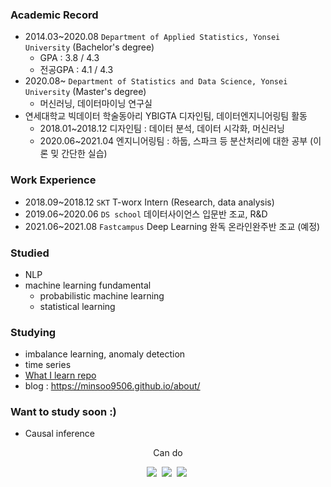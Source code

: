 

<!--
**minsoo9506/minsoo9506** is a ✨ _special_ ✨ repository because its `README.md` (this file) appears on your GitHub profile.

Here are some ideas to get you started:

- 🔭 I’m currently working on ...
- 🌱 I’m currently learning ...
- 👯 I’m looking to collaborate on ...
- 🤔 I’m looking for help with ...
- 💬 Ask me about ...
- 📫 How to reach me: ...
- 😄 Pronouns: ...
- ⚡ Fun fact: ...
-->

### Academic Record
- 2014.03~2020.08 `Department of Applied Statistics, Yonsei University` (Bachelor's degree)
  - GPA : 3.8 / 4.3
  - 전공GPA : 4.1 / 4.3
- 2020.08~ `Department of Statistics and Data Science, Yonsei University` (Master's degree)
  - 머신러닝, 데이터마이닝 연구실
- 연세대학교 빅데이터 학술동아리 YBIGTA 디자인팀, 데이터엔지니어링팀 활동
  - 2018.01~2018.12 디자인팀 : 데이터 분석, 데이터 시각화, 머신러닝
  - 2020.06~2021.04 엔지니어링팀 : 하둡, 스파크 등 분산처리에 대한 공부 (이론 밎 간단한 실습)

### Work Experience
- 2018.09~2018.12 `SKT` T-worx Intern (Research, data analysis)
- 2019.06~2020.06 `DS school` 데이터사이언스 입문반 조교, R&D
- 2021.06~2021.08 `Fastcampus` Deep Learning 완독 온라인완주반 조교 (예정)

### Studied
- NLP
- machine learning fundamental
  - probabilistic machine learning
  - statistical learning

### Studying
- imbalance learning, anomaly detection
- time series
- [What I learn repo](https://github.com/minsoo9506/What-I-learn)
- blog : https://minsoo9506.github.io/about/

### Want to study soon :)
- Causal inference

<p align='center'> Can do </p>
<p align='center'>
  <img src="https://img.shields.io/badge/Python-3776AB?style=flat-square&logo=Python&logoColor=white"/></a>&nbsp
  <img src="https://img.shields.io/badge/JavaScript-F7DF1E?style=flat-square&logo=JavaScript&logoColor=white"/></a>&nbsp
  <img src="https://img.shields.io/badge/PyTorch-EE4C2C?style=flat-square&logo=PyTorch&logoColor=white"/></a>&nbsp


